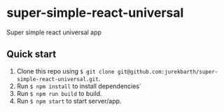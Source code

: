 # super-simple-react-universal
Super simple react universal app

## Quick start

1. Clone this repo using `$ git clone git@github.com:jurekbarth/super-simple-react-universal.git`.
1. Run `$ npm install` to install dependencies`
1. Run `$ npm run build` to build.
1. Run `$ npm start` to start server/app.
